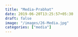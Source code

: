```yaml
---
title: "Media-Prabhat"
date: 2019-06-20T13:25:57+05:30
draft: false
image: "/images/26-Media.jpg"
categories: ["media"]
---
```


